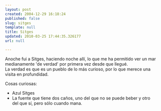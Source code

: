 ```yaml
---
layout: post
created: 2004-12-29 16:18:24
published: false
slug: sitges
template: null
title: Sitges
updated: 2010-03-25 17:44:35.326177
url: null

---
```


Anoche fui a Sitges, haciendo noche allí, lo que me ha permitido ver un mar medianamente 'de verdad' por primera vez desde que llegué.  
La verdad es que es un pueblo de lo más curioso, por lo que merece una visita en profundidad.

Cosas curiosas:

 - Azul Sitges
 - La fuente que tiene dos caños, uno del que no se puede beber y otro del que sí, pero sólo cuando mana.



